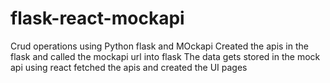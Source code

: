 # flask-react-mockapi

Crud operations using Python flask and MOckapi
Created the apis in the flask and called the mockapi url into flask
The data gets stored in the mock api
using react fetched the apis and created the UI pages
